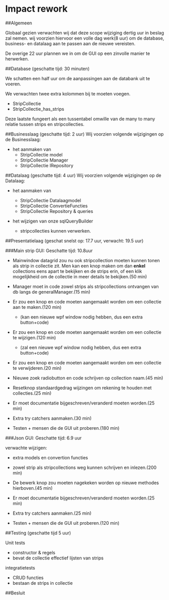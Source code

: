 ﻿# Impact rework

##Algemeen

Globaal gezien verwachten wij dat deze scope wijziging dertig uur in beslag zal nemen.
wij voorzien hiervoor een volle dag werk(8 uur) om de database, business- en datalaag aan te passen aan de nieuwe vereisten.

De overige 22 uur plannen we in om de GUI op een zinvolle manier te herwerken.  

##Database (geschatte tijd: 30 minuten)

We schatten een half uur om de aanpassingen aan de databank uit te voeren.

We verwachten twee extra kolommen bij te moeten voegen.
  - StripCollectie
  - StripCollectie_has_strips
 
 Deze laatste fungeert als een tussentabel omwille van de many to many relatie tussen strips en stripcollecties.

##Businesslaag (geschatte tijd: 2 uur)
Wij voorzien volgende wijzigingen op de Businesslaag:
 - het aanmaken van    
    -  StripCollectie model 
    -  StripCollectie Manager
    -  StripCollectie IRepository

##Datalaag (geschatte tijd: 4 uur)
Wij voorzien volgende wijzigingen op de Datalaag:
 - het aanmaken van    
    -  StripCollectie Datalaagmodel 
    -  StripCollectie ConvertieFuncties
    -  StripCollectie Repository & queries
    
 - het wijzigen van onze sqlQueryBuilder 
    -  stripcollecties kunnen verwerken.

##Presentatielaag (geschat snelst op: 17.7 uur, verwacht: 19.5 uur)

###Main strip GUI: Geschatte tijd: 10.8uur


- Mainwindow datagrid zou nu ook stripcollection moeten kunnen tonen als strip in collectie zit.
 Men kan een knop maken om dan **enkel** collections eens apart te bekijken en de strips erin,
 of een klik mogelijkheid om de collectie in meer details te bekijken.(50 min)
 
 - Manager moet in code zowel strips als stripcollections ontvangen van db langs de generalManager.(15 min)
 
 - Er zou een knop en code moeten aangemaakt worden om een collectie aan te maken.(120 min)
   
   - (kan een nieuwe wpf window nodig hebben, dus een extra button+code)
 
 - Er zou een knop en code moeten aangemaakt worden om een collectie te wijzigen.(120 min)
   
   - (zal een nieuwe wpf window nodig hebben, dus een extra button+code)

- Er zou een knop en code moeten aangemaakt worden om een collectie te verwijderen.(20 min)
 
 - Nieuwe zoek radiobutton en code schrijven op collection naam.(45 min)
 
 - Resetknop standaardgedrag wijzingen om rekening te houden met collecties.(25 min)
 
 - Er moet documentatie bijgeschreven/veranderd moeten worden.(25 min)

 - Extra try catchers aanmaken.(30 min)
 
 - Testen + mensen die de GUI uit proberen.(180 min)
 
 
###Json GUI: Geschatte tijd: 6.9 uur

 verwachte wijzigen:
 
 -  extra models en convertion functies
 - zowel strip als stripcollections weg kunnen schrijven en inlezen.(200 min)

 - De bewerk knop zou moeten nagekeken worden op nieuwe methodes hierboven.(45 min)

 - Er moet documentatie bijgeschreven/veranderd moeten worden.(25 min)

 - Extra try catchers aanmaken.(25 min)
 
 - Testen + mensen die de GUI uit proberen.(120 min)



##Testing (geschatte tijd 5 uur)

Unit tests
- constructor & regels
- bevat de collectie effectief lijsten van strips 

integratietests
- CRUD functies
- bestaan de strips in collectie



##Besluit
